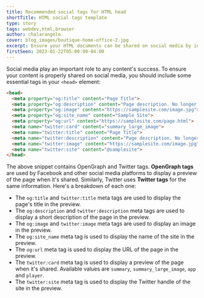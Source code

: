 ```yaml
---
title: Recommended social tags for HTML head
shortTitle: HTML social tags template
type: story
tags: webdev,html,browser
author: chalarangelo
cover: blog_images/boutique-home-office-2.jpg
excerpt: Ensure your HTML documents can be shared on social media by including these lines in your `<head>` element.
firstSeen: 2023-01-22T05:00:00-04:00
---
```


Social media play an important role to any content's success. To ensure your content is properly shared on social media, you should include some essential tags in your `<head>` element:

```html
<head>
  <meta property="og:title" content="Page Title">
  <meta property="og:description" content="Page description. No longer than 155 characters.">
  <meta property="og:image" content="https://samplesite.com/image.jpg">
  <meta property="og:site_name" content="Sample Site">
  <meta property="og:url" content="https://samplesite.com/page.html">
  <meta name="twitter:card" content="summary_large_image">
  <meta name="twitter:title" content="Page Title">
  <meta name="twitter:description" content="Page description. No longer than 155 characters.">
  <meta name="twitter:image" content="https://samplesite.com/image.jpg">
  <meta name="twitter:site" content="@samplesite">
</head>
```

The above snippet contains OpenGraph and Twitter tags. **OpenGraph tags** are used by Facebook and other social media platforms to display a preview of the page when it's shared. Similarly, Twitter uses **Twitter tags** for the same information. Here's a breakdown of each one:

- The `og:title` and `twitter:title` meta tags are used to display the page's title in the preview.
- The `og:description` and `twitter:description` meta tags are used to display a short description of the page in the preview.
- The `og:image` and `twitter:image` meta tags are used to display an image in the preview.
- The `og:site_name` meta tag is used to display the name of the site in the preview.
- The `og:url` meta tag is used to display the URL of the page in the preview.
- The `twitter:card` meta tag is used to display a preview of the page when it's shared. Available values are `summary`, `summary_large_image`, `app` and `player`.
- The `twitter:site` meta tag is used to display the Twitter handle of the site in the preview.
